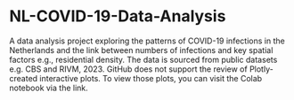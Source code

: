 # NL-COVID-19-Data-Analysis
A data analysis project exploring the patterns of COVID-19 infections in the Netherlands and the link between numbers of infections and key spatial factors e.g., residential density.
The data is sourced from public datasets e.g. CBS and RIVM, 2023.
GitHub does not support the review of Plotly-created interactive plots. To view those plots, you can visit the Colab notebook via the link.
